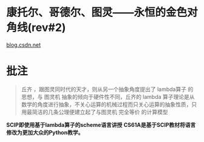 # 康托尔、哥德尔、图灵——永恒的金色对角线(rev#2)

[blog.csdn.net](https://blog.csdn.net/pongba/article/details/1336028)

# 批注

>   丘齐 ，跟图灵同时代的天才，则从另一个抽象角度提出了 lambda算子 的思想，与 图灵机 抽象的倾向于硬件性不同，丘齐的 lambda 算子理论是从数学的角度进行抽象，不关心运算的机械过程而只关心运算的抽象性质，只用最简洁的几条公理便建立起了与图灵机 完全等价 的计算模型

**SCIP即使用基于lambda算子的scheme语言讲授**
**CS61A是基于SCIP教材将语言修改为更加大众的Python教学。**

